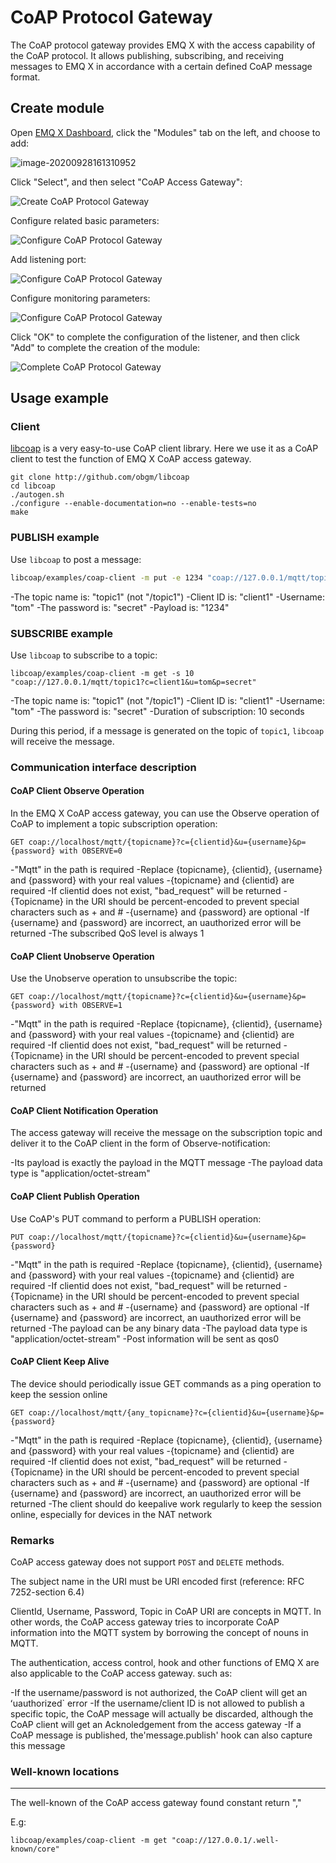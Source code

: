# CoAP Protocol Gateway

The CoAP protocol gateway provides EMQ X with the access capability of the CoAP protocol. It allows publishing, subscribing, and receiving messages to EMQ X in accordance with a certain defined CoAP message format.

## Create module

Open [EMQ X Dashboard](http://127.0.0.1:18083/#/modules), click the "Modules" tab on the left, and choose to add:

![image-20200928161310952](./assets/modules.png)

Click "Select", and then select "CoAP Access Gateway":

![Create CoAP Protocol Gateway](assets/coap_add.jpg)

Configure related basic parameters:

![Configure CoAP Protocol Gateway](assets/coap_conf1.jpg)

Add listening port:

![Configure CoAP Protocol Gateway](assets/coap_conf2.jpg)

Configure monitoring parameters:

![Configure CoAP Protocol Gateway](assets/coap_conf3.jpg)

Click "OK" to complete the configuration of the listener, and then click "Add" to complete the creation of the module:

![Complete CoAP Protocol Gateway](assets/coap_conf4.jpg)

## Usage example

### Client

[libcoap](http://github.com/obgm/libcoap) is a very easy-to-use CoAP client library. Here we use it as a CoAP client to test the function of EMQ X CoAP access gateway.

```
git clone http://github.com/obgm/libcoap
cd libcoap
./autogen.sh
./configure --enable-documentation=no --enable-tests=no
make
```

### PUBLISH example

Use `libcoap` to post a message:

```bash
libcoap/examples/coap-client -m put -e 1234 "coap://127.0.0.1/mqtt/topic1?c=client1&u=tom&p=secret"
```

-The topic name is: "topic1" (not "/topic1")
-Client ID is: "client1"
-Username: "tom"
-The password is: "secret"
-Payload is: "1234"

### SUBSCRIBE example

Use `libcoap` to subscribe to a topic:

```
libcoap/examples/coap-client -m get -s 10 "coap://127.0.0.1/mqtt/topic1?c=client1&u=tom&p=secret"
```

-The topic name is: "topic1" (not "/topic1")
-Client ID is: "client1"
-Username: "tom"
-The password is: "secret"
-Duration of subscription: 10 seconds

During this period, if a message is generated on the topic of `topic1`, `libcoap` will receive the message.

### Communication interface description

#### CoAP Client Observe Operation

In the EMQ X CoAP access gateway, you can use the Observe operation of CoAP to implement a topic subscription operation:

```
GET coap://localhost/mqtt/{topicname}?c={clientid}&u={username}&p={password} with OBSERVE=0
```

-"Mqtt" in the path is required
-Replace {topicname}, {clientid}, {username} and {password} with your real values
-{topicname} and {clientid} are required
-If clientid does not exist, "bad_request" will be returned
-{Topicname} in the URI should be percent-encoded to prevent special characters such as + and #
-{username} and {password} are optional
-If {username} and {password} are incorrect, an uauthorized error will be returned
-The subscribed QoS level is always 1


#### CoAP Client Unobserve Operation

Use the Unobserve operation to unsubscribe the topic:

```
GET coap://localhost/mqtt/{topicname}?c={clientid}&u={username}&p={password} with OBSERVE=1
```

-"Mqtt" in the path is required
-Replace {topicname}, {clientid}, {username} and {password} with your real values
-{topicname} and {clientid} are required
-If clientid does not exist, "bad_request" will be returned
-{Topicname} in the URI should be percent-encoded to prevent special characters such as + and #
-{username} and {password} are optional
-If {username} and {password} are incorrect, an uauthorized error will be returned

#### CoAP Client Notification Operation

The access gateway will receive the message on the subscription topic and deliver it to the CoAP client in the form of Observe-notification:


-Its payload is exactly the payload in the MQTT message
-The payload data type is "application/octet-stream"


#### CoAP Client Publish Operation

Use CoAP's PUT command to perform a PUBLISH operation:

```
PUT coap://localhost/mqtt/{topicname}?c={clientid}&u={username}&p={password}
```
-"Mqtt" in the path is required
-Replace {topicname}, {clientid}, {username} and {password} with your real values
-{topicname} and {clientid} are required
-If clientid does not exist, "bad_request" will be returned
-{Topicname} in the URI should be percent-encoded to prevent special characters such as + and #
-{username} and {password} are optional
-If {username} and {password} are incorrect, an uauthorized error will be returned
-The payload can be any binary data
-The payload data type is "application/octet-stream"
-Post information will be sent as qos0


#### CoAP Client Keep Alive

The device should periodically issue GET commands as a ping operation to keep the session online

```
GET coap://localhost/mqtt/{any_topicname}?c={clientid}&u={username}&p={password}
```

-"Mqtt" in the path is required
-Replace {topicname}, {clientid}, {username} and {password} with your real values
-{topicname} and {clientid} are required
-If clientid does not exist, "bad_request" will be returned
-{Topicname} in the URI should be percent-encoded to prevent special characters such as + and #
-{username} and {password} are optional
-If {username} and {password} are incorrect, an uauthorized error will be returned
-The client should do keepalive work regularly to keep the session online, especially for devices in the NAT network


### Remarks

CoAP access gateway does not support `POST` and `DELETE` methods.

The subject name in the URI must be URI encoded first (reference: RFC 7252-section 6.4)

ClientId, Username, Password, Topic in CoAP URI are concepts in MQTT. In other words, the CoAP access gateway tries to incorporate CoAP information into the MQTT system by borrowing the concept of nouns in MQTT.

The authentication, access control, hook and other functions of EMQ X are also applicable to the CoAP access gateway. such as:

-If the username/password is not authorized, the CoAP client will get an ʻuauthorized` error
-If the username/client ID is not allowed to publish a specific topic, the CoAP message will actually be discarded, although the CoAP client will get an Acknoledgement from the access gateway
-If a CoAP message is published, the'message.publish' hook can also capture this message

### Well-known locations
--------------------

The well-known of the CoAP access gateway found constant return "</mqtt>,</ps>"

E.g:
```
libcoap/examples/coap-client -m get "coap://127.0.0.1/.well-known/core"
```